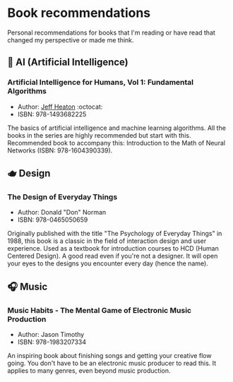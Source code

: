 # Book recommendations

Personal recommendations for books that I'm reading or have read that changed my perspective or made me think.

## :robot: AI (Artificial Intelligence)

### Artificial Intelligence for Humans, Vol 1: Fundamental Algorithms

- Author: [Jeff Heaton](https://github.com/jeffheaton) :octocat:
- ISBN: 978-1493682225

The basics of artificial intelligence and machine learning algorithms. All the books in the series are highly recommended but start with this. Recommended book to accompany this: Introduction to the Math of Neural Networks (ISBN: 978-1604390339).

## :teapot: Design

### The Design of Everyday Things

- Author: Donald "Don" Norman
- ISBN: 978-0465050659

Originally published with the title "The Psychology of Everyday Things" in 1988, this book is a classic in the field of interaction design and user experience. Used as a textbook for introduction courses to HCD (Human Centered Design). A good read even if you're not a designer. It will open your eyes to the designs you encounter every day (hence the name).

## :headphones: Music

### Music Habits - The Mental Game of Electronic Music Production

- Author: Jason Timothy
- ISBN: 978-1983207334

An inspiring book about finishing songs and getting your creative flow going. You don't have to be an electronic music producer to read this. It applies to many genres, even beyond music production.